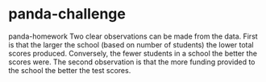 # panda-challenge
panda-homework
Two clear observations can be made from the data. 
First is that the larger the school (based on number of students) the lower total scores produced. Conversely, the fewer students in a school the better the scores were.
The second observation is that the more funding provided to the school the better the test scores. 
